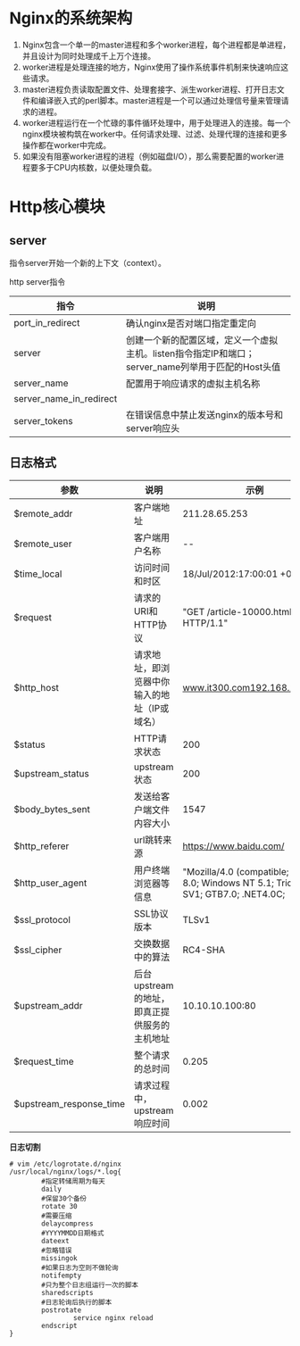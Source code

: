 # Nginx的系统架构

1. Nginx包含一个单一的master进程和多个worker进程，每个进程都是单进程，并且设计为同时处理成千上万个连接。
2. worker进程是处理连接的地方，Nginx使用了操作系统事件机制来快速响应这些请求。
3. master进程负责读取配置文件、处理套接字、派生worker进程、打开日志文件和编译嵌入式的perl脚本。master进程是一个可以通过处理信号量来管理请求的进程。
4. worker进程运行在一个忙碌的事件循环处理中，用于处理进入的连接。每一个nginx模块被构筑在worker中。任何请求处理、过滤、处理代理的连接和更多操作都在worker中完成。
5. 如果没有阻塞worker进程的进程（例如磁盘I/O），那么需要配置的worker进程要多于CPU内核数，以便处理负载。

# Http核心模块

## server

指令server开始一个新的上下文（context）。

http server指令

| 指令                      | 说明                                       |
| ----------------------- | ---------------------------------------- |
| port_in_redirect        | 确认nginx是否对端口指定重定向                        |
| server                  | 创建一个新的配置区域，定义一个虚拟主机。listen指令指定IP和端口；server_name列举用于匹配的Host头值 |
| server_name             | 配置用于响应请求的虚拟主机名称                          |
| server_name_in_redirect |                                          |
| server_tokens           | 在错误信息中禁止发送nginx的版本号和server响应头            |

## 日志格式

| **参数**                  | **说明**                     | **示例**                                   |
| ----------------------- | -------------------------- | ---------------------------------------- |
| $remote_addr            | 客户端地址                      | 211.28.65.253                            |
| $remote_user            | 客户端用户名称                    | --                                       |
| $time_local             | 访问时间和时区                    | 18/Jul/2012:17:00:01 +0800               |
| $request                | 请求的URI和HTTP协议              | "GET /article-10000.html HTTP/1.1"       |
| $http_host              | 请求地址，即浏览器中你输入的地址（IP或域名）    | www.it300.com192.168.100.100             |
| $status                 | HTTP请求状态                   | 200                                      |
| $upstream_status        | upstream状态                 | 200                                      |
| $body_bytes_sent        | 发送给客户端文件内容大小               | 1547                                     |
| $http_referer           | url跳转来源                    | https://www.baidu.com/                   |
| $http_user_agent        | 用户终端浏览器等信息                 | "Mozilla/4.0 (compatible; MSIE 8.0; Windows NT 5.1; Trident/4.0; SV1; GTB7.0; .NET4.0C; |
| $ssl_protocol           | SSL协议版本                    | TLSv1                                    |
| $ssl_cipher             | 交换数据中的算法                   | RC4-SHA                                  |
| $upstream_addr          | 后台upstream的地址，即真正提供服务的主机地址 | 10.10.10.100:80                          |
| $request_time           | 整个请求的总时间                   | 0.205                                    |
| $upstream_response_time | 请求过程中，upstream响应时间         | 0.002                                    |

**日志切割**

```shell
# vim /etc/logrotate.d/nginx
/usr/local/nginx/logs/*.log{
        #指定转储周期为每天
        daily
        #保留30个备份
        rotate 30
        #需要压缩
        delaycompress
        #YYYYMMDD日期格式
        dateext
        #忽略错误
        missingok
        #如果日志为空则不做轮询
        notifempty
        #只为整个日志组运行一次的脚本
        sharedscripts
        #日志轮询后执行的脚本
        postrotate
                service nginx reload
        endscript
}
```
